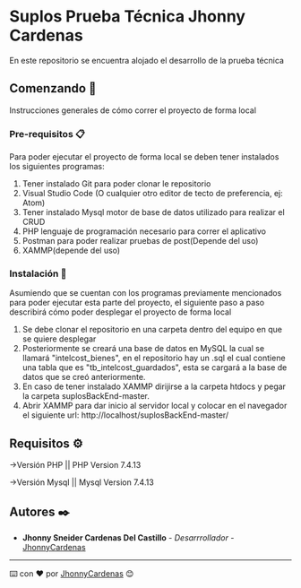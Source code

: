 # Suplos Prueba Técnica Jhonny Cardenas

En este repositorio se encuentra alojado el desarrollo de la prueba técnica

## Comenzando 🚀

Instrucciones generales de cómo correr el proyecto de forma local

### Pre-requisitos 📋

Para poder ejecutar el proyecto de forma local se deben tener instalados los siguientes programas:

1. Tener instalado Git para poder clonar le repositorio
2. Visual Studio Code (O cualquier otro editor de tecto de preferencia, ej: Atom)
3. Tener instalado Mysql motor de base de datos utilizado para realizar el CRUD
4. PHP lenguaje de programación necesario para correr el aplicativo
5. Postman para poder realizar pruebas de post(Depende del uso)
6. XAMMP(depende del uso)

### Instalación 🔧

Asumiendo que se cuentan con los programas previamente mencionados para poder ejecutar esta parte del proyecto, el siguiente paso a paso describirá cómo poder desplegar el proyecto de forma local

1. Se debe clonar el repositorio en una carpeta dentro del equipo en que se quiere desplegar
2. Posteriormente se creará una base de datos en MySQL la cual se llamará "intelcost_bienes", en el repositorio hay un .sql el cual contiene una tabla que es "tb_intelcost_guardados", esta se cargará a la base de datos que se creó anteriormente.
3. En caso de tener instalado XAMMP dirijirse a la carpeta htdocs y pegar la carpeta suplosBackEnd-master.
4. Abrir XAMMP para dar inicio al servidor local y colocar en el navegador el siguiente url: http://localhost/suplosBackEnd-master/

## Requisitos ⚙️

  →Versión PHP
    || PHP Version 7.4.13
  
  →Versión Mysql 
    || Mysql Version 7.4.13
  
## Autores ✒️

* **Jhonny Sneider Cardenas Del Castillo** - *Desarrrollador* - [JhonnyCardenas](https://github.com/JhonnyCardenas)

---
⌨️ con ❤️ por [JhonnyCardenas](https://github.com/JhonnyCardenas) 😊

